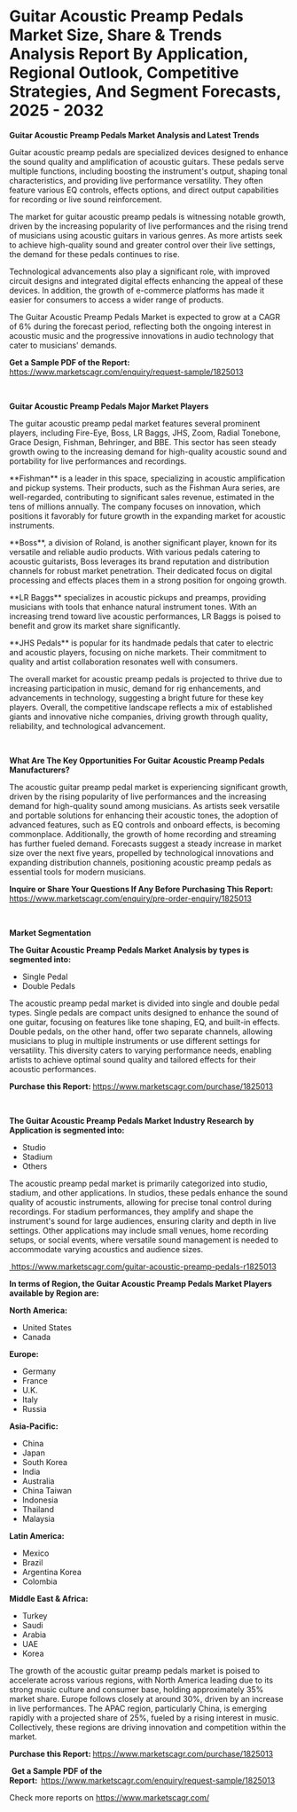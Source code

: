 <p><h1>Guitar Acoustic Preamp Pedals Market Size, Share & Trends Analysis Report By Application, Regional Outlook, Competitive Strategies, And Segment Forecasts, 2025 - 2032</h1></p><p><strong>Guitar Acoustic Preamp Pedals Market Analysis and Latest Trends</strong></p>
<p><p>Guitar acoustic preamp pedals are specialized devices designed to enhance the sound quality and amplification of acoustic guitars. These pedals serve multiple functions, including boosting the instrument's output, shaping tonal characteristics, and providing live performance versatility. They often feature various EQ controls, effects options, and direct output capabilities for recording or live sound reinforcement.</p><p>The market for guitar acoustic preamp pedals is witnessing notable growth, driven by the increasing popularity of live performances and the rising trend of musicians using acoustic guitars in various genres. As more artists seek to achieve high-quality sound and greater control over their live settings, the demand for these pedals continues to rise.</p><p>Technological advancements also play a significant role, with improved circuit designs and integrated digital effects enhancing the appeal of these devices. In addition, the growth of e-commerce platforms has made it easier for consumers to access a wider range of products.</p><p>The Guitar Acoustic Preamp Pedals Market is expected to grow at a CAGR of 6% during the forecast period, reflecting both the ongoing interest in acoustic music and the progressive innovations in audio technology that cater to musicians' demands.</p></p>
<p><strong>Get a Sample PDF of the Report:&nbsp;</strong> <a href="https://www.marketscagr.com/enquiry/request-sample/1825013?utm_campaign=2318&utm_medium=2&utm_source=Github&utm_content=ia&utm_term=09022025&utm_id=guitar-acoustic-preamp-pedals">https://www.marketscagr.com/enquiry/request-sample/1825013</a></p>
<p>&nbsp;</p>
<p><strong>Guitar Acoustic Preamp Pedals Major Market Players</strong></p>
<p><p>The guitar acoustic preamp pedal market features several prominent players, including Fire-Eye, Boss, LR Baggs, JHS, Zoom, Radial Tonebone, Grace Design, Fishman, Behringer, and BBE. This sector has seen steady growth owing to the increasing demand for high-quality acoustic sound and portability for live performances and recordings.</p><p>**Fishman** is a leader in this space, specializing in acoustic amplification and pickup systems. Their products, such as the Fishman Aura series, are well-regarded, contributing to significant sales revenue, estimated in the tens of millions annually. The company focuses on innovation, which positions it favorably for future growth in the expanding market for acoustic instruments.</p><p>**Boss**, a division of Roland, is another significant player, known for its versatile and reliable audio products. With various pedals catering to acoustic guitarists, Boss leverages its brand reputation and distribution channels for robust market penetration. Their dedicated focus on digital processing and effects places them in a strong position for ongoing growth.</p><p>**LR Baggs** specializes in acoustic pickups and preamps, providing musicians with tools that enhance natural instrument tones. With an increasing trend toward live acoustic performances, LR Baggs is poised to benefit and grow its market share significantly. </p><p>**JHS Pedals** is popular for its handmade pedals that cater to electric and acoustic players, focusing on niche markets. Their commitment to quality and artist collaboration resonates well with consumers.</p><p>The overall market for acoustic preamp pedals is projected to thrive due to increasing participation in music, demand for rig enhancements, and advancements in technology, suggesting a bright future for these key players. Overall, the competitive landscape reflects a mix of established giants and innovative niche companies, driving growth through quality, reliability, and technological advancement.</p></p>
<p>&nbsp;</p>
<p><strong>What Are The Key Opportunities For Guitar Acoustic Preamp Pedals Manufacturers?</strong></p>
<p><p>The acoustic guitar preamp pedal market is experiencing significant growth, driven by the rising popularity of live performances and the increasing demand for high-quality sound among musicians. As artists seek versatile and portable solutions for enhancing their acoustic tones, the adoption of advanced features, such as EQ controls and onboard effects, is becoming commonplace. Additionally, the growth of home recording and streaming has further fueled demand. Forecasts suggest a steady increase in market size over the next five years, propelled by technological innovations and expanding distribution channels, positioning acoustic preamp pedals as essential tools for modern musicians.</p></p>
<p><strong>Inquire or Share Your Questions If Any Before Purchasing This Report:</strong> <a href="https://www.marketscagr.com/enquiry/pre-order-enquiry/1825013?utm_campaign=2318&utm_medium=2&utm_source=Github&utm_content=ia&utm_term=09022025&utm_id=guitar-acoustic-preamp-pedals">https://www.marketscagr.com/enquiry/pre-order-enquiry/1825013</a></p>
<p>&nbsp;</p>
<p><strong>Market Segmentation</strong></p>
<p><strong>The Guitar Acoustic Preamp Pedals Market Analysis by types is segmented into:</strong></p>
<p><ul><li>Single Pedal</li><li>Double Pedals</li></ul></p>
<p><p>The acoustic preamp pedal market is divided into single and double pedal types. Single pedals are compact units designed to enhance the sound of one guitar, focusing on features like tone shaping, EQ, and built-in effects. Double pedals, on the other hand, offer two separate channels, allowing musicians to plug in multiple instruments or use different settings for versatility. This diversity caters to varying performance needs, enabling artists to achieve optimal sound quality and tailored effects for their acoustic performances.</p></p>
<p><strong>Purchase this Report:&nbsp;</strong><a href="https://www.marketscagr.com/purchase/1825013?utm_campaign=2318&utm_medium=2&utm_source=Github&utm_content=ia&utm_term=09022025&utm_id=guitar-acoustic-preamp-pedals">https://www.marketscagr.com/purchase/1825013</a></p>
<p>&nbsp;</p>
<p><strong>The Guitar Acoustic Preamp Pedals Market Industry Research by Application is segmented into:</strong></p>
<p><ul><li>Studio</li><li>Stadium</li><li>Others</li></ul></p>
<p><p>The acoustic preamp pedal market is primarily categorized into studio, stadium, and other applications. In studios, these pedals enhance the sound quality of acoustic instruments, allowing for precise tonal control during recordings. For stadium performances, they amplify and shape the instrument's sound for large audiences, ensuring clarity and depth in live settings. Other applications may include small venues, home recording setups, or social events, where versatile sound management is needed to accommodate varying acoustics and audience sizes.</p></p>
<p><a href="https://www.marketscagr.com/guitar-acoustic-preamp-pedals-r1825013?utm_campaign=2318&utm_medium=2&utm_source=Github&utm_content=ia&utm_term=09022025&utm_id=guitar-acoustic-preamp-pedals">&nbsp;https://www.marketscagr.com/guitar-acoustic-preamp-pedals-r1825013</a></p>
<p><strong>In terms of Region, the Guitar Acoustic Preamp Pedals Market Players available by Region are:</strong></p>
<p>
    <p> <strong> North America: </strong>
        <ul>
            <li>United States</li>
            <li>Canada</li>
        </ul>
        </p> 
    <p> <strong> Europe: </strong>
        <ul>
            <li>Germany</li>
            <li>France</li>
            <li>U.K.</li>
            <li>Italy</li>
            <li>Russia</li>
        </ul>
        </p> 
    <p> <strong> Asia-Pacific: </strong>
        <ul>
            <li>China</li>
            <li>Japan</li>
            <li>South Korea</li>
            <li>India</li>
            <li>Australia</li>
            <li>China Taiwan</li>
            <li>Indonesia</li>
            <li>Thailand</li>
            <li>Malaysia</li>
        </ul>
        </p> 
    <p> <strong> Latin America: </strong>
        <ul>
            <li>Mexico</li>
            <li>Brazil</li>
            <li>Argentina Korea</li>
            <li>Colombia</li>
        </ul>
        </p> 
    <p> <strong> Middle East & Africa: </strong>
        <ul>
            <li>Turkey</li>
            <li>Saudi</li>
            <li>Arabia</li>
            <li>UAE</li>
            <li>Korea</li>
        </ul>
    </p>
    </p>
<p><p>The growth of the acoustic guitar preamp pedals market is poised to accelerate across various regions, with North America leading due to its strong music culture and consumer base, holding approximately 35% market share. Europe follows closely at around 30%, driven by an increase in live performances. The APAC region, particularly China, is emerging rapidly with a projected share of 25%, fueled by a rising interest in music. Collectively, these regions are driving innovation and competition within the market.</p></p>
<p><strong>Purchase this Report: </strong><a href="https://www.marketscagr.com/purchase/1825013?utm_campaign=2318&utm_medium=2&utm_source=Github&utm_content=ia&utm_term=09022025&utm_id=guitar-acoustic-preamp-pedals">https://www.marketscagr.com/purchase/1825013</a></p>
<p>&nbsp;<strong>Get a Sample PDF of the Report:&nbsp;&nbsp;</strong><a href="https://www.marketscagr.com/enquiry/request-sample/1825013?utm_campaign=2318&utm_medium=2&utm_source=Github&utm_content=ia&utm_term=09022025&utm_id=guitar-acoustic-preamp-pedals">https://www.marketscagr.com/enquiry/request-sample/1825013</a></p>
<p><strong></strong></p>
<p>Check more reports on <a href="https://www.marketscagr.com/?utm_campaign=2318&utm_medium=2&utm_source=Github&utm_content=ia&utm_term=09022025&utm_id=guitar-acoustic-preamp-pedals">https://www.marketscagr.com/</a></p>